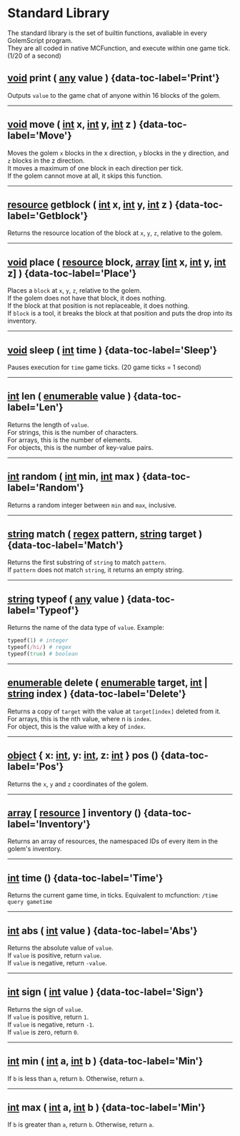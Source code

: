 # Standard Library

The standard library is the set of builtin functions, avaliable in every GolemScript program.  
They are all coded in native MCFunction, and execute within one game tick. (1/20 of a second)

## [void](data_types.md#undefined) print ( [any](data_types.md) value ) {data-toc-label='Print'}
Outputs `value` to the game chat of anyone within 16 blocks of the golem.

---

## [void](data_types.md#undefined) move ( [int](data_types.md#integer) x, [int](data_types.md#integer) y, [int](data_types.md#integer) z ) {data-toc-label='Move'}
Moves the golem `x` blocks in the x direction, `y` blocks in the y direction, and `z` blocks in the z direction.  
It moves a maximum of one block in each direction per tick.  
If the golem cannot move at all, it skips this function.

---

## [resource](data_types.md#resource) getblock ( [int](data_types.md#integer) x, [int](data_types.md#integer) y, [int](data_types.md#integer) z ) {data-toc-label='Getblock'}
Returns the resource location of the block at `x`, `y`, `z`, relative to the golem.

---

## [void](data_types.md#undefined) place ( [resource](data_types.md#resource) block, [array](data_types.md#array) \[[int](data_types.md#integer) x, [int](data_types.md#integer) y, [int](data_types.md#integer) z\] ) {data-toc-label='Place'}
Places a `block` at `x`, `y`, `z`, relative to the golem.  
If the golem does not have that block, it does nothing.  
If the block at that position is not replaceable, it does nothing.  
If `block` is a tool, it breaks the block at that position and puts the drop into its inventory.

---

## [void](data_types.md#undefined) sleep ( [int](data_types.md#integer) time ) {data-toc-label='Sleep'}
Pauses execution for `time` game ticks. (20 game ticks = 1 second)

---

## [int](data_types.md#integer) len ( [enumerable](data_types.md#enumerable) value ) {data-toc-label='Len'}
Returns the length of `value`.  
For strings, this is the number of characters.  
For arrays, this is the number of elements.  
For objects, this is the number of key-value pairs.  

---

## [int](data_types.md#integer) random ( [int](data_types.md#integer) min, [int](data_types.md#integer) max ) {data-toc-label='Random'}
Returns a random integer between `min` and `max`, inclusive.

---

## [string](data_types.md#string) match ( [regex](data_types.md#regex) pattern, [string](data_types.md#string) target ) {data-toc-label='Match'}
Returns the first substring of `string` to match `pattern`.  
If `pattern` does not match `string`, it returns an empty string.

---

## [string](data_types.md#string) typeof ( [any](data_types.md) value ) {data-toc-label='Typeof'}
Returns the name of the data type of `value`.
Example:
```rb
typeof(1) # integer
typeof(/hi/) # regex
typeof(true) # boolean
```

---

## [enumerable](data_types.md#enumerable) delete ( [enumerable](data_types.md#enumerable) target, [int](data_types.md#integer) | [string](data_types.md#string) index ) {data-toc-label='Delete'}
Returns a copy of `target` with the value at `target[index]` deleted from it.  
For arrays, this is the nth value, where n is `index`.  
For object, this is the value with a key of `index`.

---

## [object](data_types.md#object) { x: [int](data_types.md#integer), y: [int](data_types.md#integer), z: [int](data_types.md#integer) } pos () {data-toc-label='Pos'}
Returns the `x`, `y` and `z` coordinates of the golem.

---

## [array](data_types.md#array) \[ [resource](data_types.md#resource) \] inventory () {data-toc-label='Inventory'}
Returns an array of resources, the namespaced IDs of every item in the golem's inventory.

---

## [int](data_types.md#integer) time () {data-toc-label='Time'}
Returns the current game time, in ticks. Equivalent to mcfunction: `/time query gametime`

---

## [int](data_types.md#integer) abs ( [int](data_types#integer) value ) {data-toc-label='Abs'}
Returns the absolute value of `value`.  
If `value` is positive, return `value`.  
If `value` is negative, return `-value`.  

---

## [int](data_types.md#integer) sign ( [int](data_types.md#integer) value ) {data-toc-label='Sign'}
Returns the sign of `value`.  
If `value` is positive, return `1`.  
If `value` is negative, return `-1`.  
If `value` is zero, return `0`.  

---

## [int](data_types.md#integer) min ( [int](data_types.md#integer) a, [int](data_types.md#integer) b ) {data-toc-label='Min'}
If `b` is less than `a`, return `b`. Otherwise, return `a`.  
  
---

## [int](data_types.md#integer) max ( [int](data_types.md#integer) a, [int](data_types.md#integer) b ) {data-toc-label='Min'}
If `b` is greater than `a`, return `b`. Otherwise, return `a`.  
